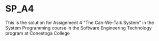 # SP_A4
This is the solution for Assignment 4 "The Can-We-Talk System" in the System Programming course in the Software Engineering Technology program at Conestoga College
